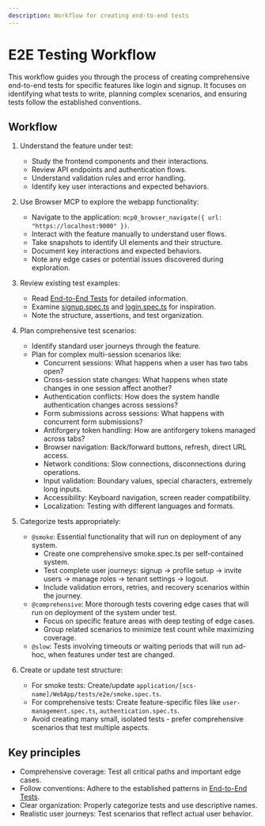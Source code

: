 ```yaml
---
description: Workflow for creating end-to-end tests
---
```


# E2E Testing Workflow

This workflow guides you through the process of creating comprehensive end-to-end tests for specific features like login and signup. It focuses on identifying what tests to write, planning complex scenarios, and ensuring tests follow the established conventions.

## Workflow

1. Understand the feature under test:
   - Study the frontend components and their interactions.
   - Review API endpoints and authentication flows.
   - Understand validation rules and error handling.
   - Identify key user interactions and expected behaviors.

2. Use Browser MCP to explore the webapp functionality:
   - Navigate to the application: `mcp0_browser_navigate({ url: "https://localhost:9000" })`.
   - Interact with the feature manually to understand user flows.
   - Take snapshots to identify UI elements and their structure.
   - Document key interactions and expected behaviors.
   - Note any edge cases or potential issues discovered during exploration.

3. Review existing test examples:
   - Read [End-to-End Tests](/.windsurf/rules/end-to-end-tests/tests/e2e.md) for detailed information.
   - Examine [signup.spec.ts](/application/End2EndTests/tests/account-management/signup.spec.ts) and [login.spec.ts](/application/End2EndTests/tests/account-management/login.spec.ts) for inspiration.
   - Note the structure, assertions, and test organization.

4. Plan comprehensive test scenarios:
   - Identify standard user journeys through the feature.
   - Plan for complex multi-session scenarios like:
     - Concurrent sessions: What happens when a user has two tabs open?
     - Cross-session state changes: What happens when state changes in one session affect another?
     - Authentication conflicts: How does the system handle authentication changes across sessions?
     - Form submissions across sessions: What happens with concurrent form submissions?
     - Antiforgery token handling: How are antiforgery tokens managed across tabs?
     - Browser navigation: Back/forward buttons, refresh, direct URL access.
     - Network conditions: Slow connections, disconnections during operations.
     - Input validation: Boundary values, special characters, extremely long inputs.
     - Accessibility: Keyboard navigation, screen reader compatibility.
     - Localization: Testing with different languages and formats.

5. Categorize tests appropriately:
   - `@smoke`: Essential functionality that will run on deployment of any system.
     - Create one comprehensive smoke.spec.ts per self-contained system.
     - Test complete user journeys: signup → profile setup → invite users → manage roles → tenant settings → logout.
     - Include validation errors, retries, and recovery scenarios within the journey.
   - `@comprehensive`: More thorough tests covering edge cases that will run on deployment of the system under test.
     - Focus on specific feature areas with deep testing of edge cases.
     - Group related scenarios to minimize test count while maximizing coverage.
   - `@slow`: Tests involving timeouts or waiting periods that will run ad-hoc, when features under test are changed.

6. Create or update test structure:
   - For smoke tests: Create/update `application/[scs-name]/WebApp/tests/e2e/smoke.spec.ts`.
   - For comprehensive tests: Create feature-specific files like `user-management.spec.ts`, `authentication.spec.ts`.
   - Avoid creating many small, isolated tests - prefer comprehensive scenarios that test multiple aspects.

## Key principles

- Comprehensive coverage: Test all critical paths and important edge cases.
- Follow conventions: Adhere to the established patterns in [End-to-End Tests](/.windsurf/rules/end-to-end-tests/tests/e2e.md).
- Clear organization: Properly categorize tests and use descriptive names.
- Realistic user journeys: Test scenarios that reflect actual user behavior.
